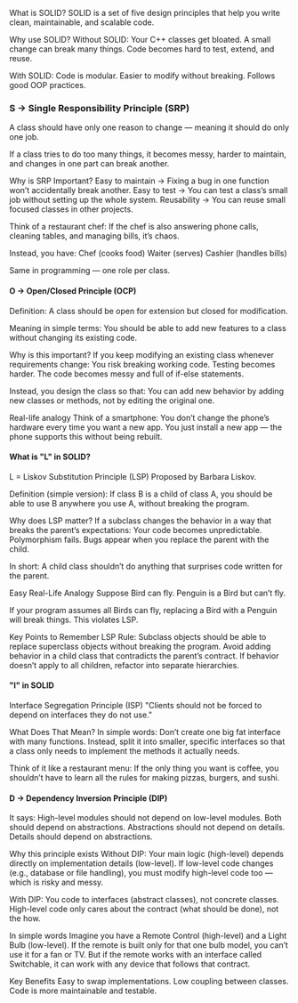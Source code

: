 What is SOLID?
SOLID is a set of five design principles that help you write clean, maintainable, and scalable code.

Why use SOLID?
Without SOLID:
Your C++ classes get bloated.
A small change can break many things.
Code becomes hard to test, extend, and reuse.

With SOLID:
Code is modular.
Easier to modify without breaking.
Follows good OOP practices.

### S → Single Responsibility Principle (SRP)

A class should have only one reason to change — meaning it should do only one job.

If a class tries to do too many things, it becomes messy, harder to maintain, and changes in one part can break another.

Why is SRP Important?
Easy to maintain → Fixing a bug in one function won’t accidentally break another.
Easy to test → You can test a class’s small job without setting up the whole system.
Reusability → You can reuse small focused classes in other projects.

Think of a restaurant chef:
If the chef is also answering phone calls, cleaning tables, and managing bills, it’s chaos.

Instead, you have:
Chef (cooks food)
Waiter (serves)
Cashier (handles bills)

Same in programming — one role per class.

#### O → Open/Closed Principle (OCP)

Definition:
A class should be open for extension but closed for modification.

Meaning in simple terms:
You should be able to add new features to a class without changing its existing code.

Why is this important?
If you keep modifying an existing class whenever requirements change:
You risk breaking working code.
Testing becomes harder.
The code becomes messy and full of if-else statements.

Instead, you design the class so that:
You can add new behavior by adding new classes or methods, not by editing the original one.

Real-life analogy
Think of a smartphone:
You don’t change the phone’s hardware every time you want a new app.
You just install a new app — the phone supports this without being rebuilt.

#### What is "L" in SOLID?

L = Liskov Substitution Principle (LSP)
Proposed by Barbara Liskov.

Definition (simple version):
If class B is a child of class A, you should be able to use B anywhere you use A, without breaking the program.

Why does LSP matter?
If a subclass changes the behavior in a way that breaks the parent’s expectations:
Your code becomes unpredictable.
Polymorphism fails.
Bugs appear when you replace the parent with the child.

In short:
A child class shouldn’t do anything that surprises code written for the parent.

Easy Real-Life Analogy
Suppose Bird can fly.
Penguin is a Bird but can’t fly.

If your program assumes all Birds can fly, replacing a Bird with a Penguin will break things.
This violates LSP.

Key Points to Remember
LSP Rule: Subclass objects should be able to replace superclass objects without breaking the program.
Avoid adding behavior in a child class that contradicts the parent’s contract.
If behavior doesn’t apply to all children, refactor into separate hierarchies.

#### "I" in SOLID

Interface Segregation Principle (ISP)
"Clients should not be forced to depend on interfaces they do not use."

What Does That Mean?
In simple words:
Don’t create one big fat interface with many functions.
Instead, split it into smaller, specific interfaces so that a class only needs to implement the methods it actually needs.

Think of it like a restaurant menu:
If the only thing you want is coffee, you shouldn’t have to learn all the rules for making pizzas, burgers, and sushi.

#### D → Dependency Inversion Principle (DIP)

It says:
High-level modules should not depend on low-level modules. Both should depend on abstractions.
Abstractions should not depend on details. Details should depend on abstractions.

Why this principle exists
Without DIP:
Your main logic (high-level) depends directly on implementation details (low-level).
If low-level code changes (e.g., database or file handling), you must modify high-level code too — which is risky and messy.

With DIP:
You code to interfaces (abstract classes), not concrete classes.
High-level code only cares about the contract (what should be done), not the how.

In simple words
Imagine you have a Remote Control (high-level) and a Light Bulb (low-level).
If the remote is built only for that one bulb model, you can’t use it for a fan or TV.
But if the remote works with an interface called Switchable, it can work with any device that follows that contract.

Key Benefits
Easy to swap implementations.
Low coupling between classes.
Code is more maintainable and testable.
